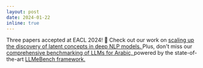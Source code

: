 ```yaml
---
layout: post
date: 2024-01-22
inline: true
---
```


Three papers accepted at EACL 2024! 🚀 Check out our work on <a href="https://alt.qcri.org/~ndurrani/pubs/EACL24-b.pdf">scaling up the discovery of latent concepts in deep NLP models. </a> Plus, don't miss our <a href="https://alt.qcri.org/~ndurrani/pubs/EACL24.pdf"> comprehensive benchmarking of LLMs for Arabic, </a> powered by the state-of-the-art <a href="https://alt.qcri.org/~ndurrani/pubs/EACL-Demo24.pdf">  LLMeBench framework. </a>
